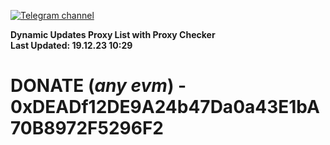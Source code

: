 [![Telegram channel](https://img.shields.io/endpoint?url=https://runkit.io/damiankrawczyk/telegram-badge/branches/master?url=https://t.me/n4z4v0d)](https://t.me/n4z4v0d) 

**Dynamic Updates Proxy List with Proxy Checker**  
**Last Updated: 19.12.23 10:29**

# DONATE (_any evm_) - 0xDEADf12DE9A24b47Da0a43E1bA70B8972F5296F2
